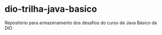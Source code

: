 # dio-trilha-java-basico
Repositório para armazenamento dos desafios do curso de Java Básico da DIO

